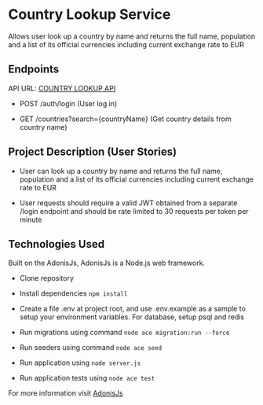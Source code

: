# Country Lookup Service

Allows user look up a country by name and returns the full name, population and a list of its official currencies including current exchange rate to EUR

## Endpoints

API URL: [COUNTRY LOOKUP API](http://anyfin-api.ph3bian.com)

- POST /auth​/login (User log in)

- GET /countries?search={countryName} (Get country details from country name)

## Project Description (User Stories)

- User can look up a country by name and returns the full name, population and a list of its official currencies including current exchange rate to EUR

- User requests should require a valid JWT obtained from a separate /login endpoint and should be rate limited to 30 requests per token per minute





## Technologies Used

Built on the AdonisJs, AdonisJs is a Node.js web framework.

- Clone repository


- Install dependencies `npm install`

- Create a file .env at project root, and use .env.example as a sample to setup your environment variables. For database, setup psql and redis


- Run migrations using command `node ace migration:run --force`


- Run seeders using command `node ace seed`


- Run application using `node server.js`


- Run application tests using `node ace test`


For more information visit [AdonisJs](https://adonisjs.com/)
